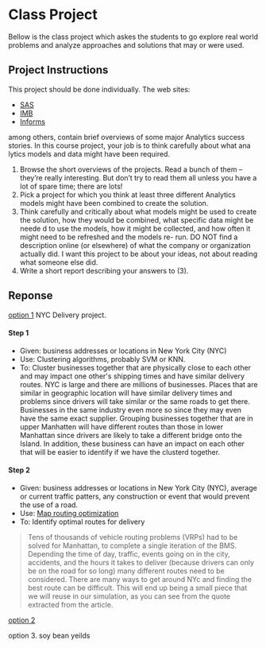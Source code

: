 # Class Project
Bellow is the class project which askes the students to go explore real world
problems and analyze approaches and solutions that may or were used. 

## Project Instructions

This project should be done individually.
The web sites: 
  - [SAS](https://www.sas.com/en_us/customers.html)
  - [IMB](https://www.ibm.com/case-studies)
  - [Informs](https://www.informs.org/Impact/O.R.-Analytics-Success-Stories)
  
among others, contain  brief overviews of some major Analytics success 
stories.  In this course project, your job is to think carefully about what ana
lytics models and data might 
have been required.

<ol type="1">
 <li>
 Browse the short overviews of the projects.  Read a bunch of them –
 they’re really interesting.  
 But don’t try to read them all unless you have a lot of spare time; there are lots!
 </li>
 <li>
 Pick a project for which you think at least three different Analytics models might have been 
 combined to create the solution.
 </li>  
<li>
Think carefully and critically about what models might be used to create the solution, how they 
would be combined, what specific data might be neede
d to use the models, how it might be 
collected, and how often it might need to be refreshed and the models re-
run.  
DO NOT find a description online (or elsewhere) of what the company or organization actually did. 
 I want this project to be about your ideas, not about reading what someone else did.
  </li>
  <li>
Write a short report describing your answers to (3).
  </li>
</ol>


## Reponse
[option
1](https://www.informs.org/Impact/O.R.-Analytics-Success-Stories/The-New-York-City-Off-Hours-Deliveries-Project-A-Business-and-Community-Friendly-Sustainability-Program)
NYC Delivery project. 
#### Step 1
  - Given: business addresses or locations in New York City (NYC)
  - Use: Clustering algorithms, probably SVM or KNN. 
  - To: Cluster businesses together that are physically close to each other and
    may impact one other's shipping times and have similar delivery routes. 
NYC is large and there are millions of businesses. Places that are similar in
geographic location will have similar delivery times and problems since drivers
will take similar or the same roads to get there. Businesses in the same
industry even more so since they may even have the same exact supplier.
Grouping businesses together that are in upper Manhatten will have different
routes than those in lower Manhattan since drivers are likely to take a
different bridge onto the Island. In addition, these business can have an impact
on each other that will be easier to identify if we have the clusterd together. 

#### Step 2
  - Given: business addresses or locations in New York City (NYC), average or
    current traffic patters, any construction or event that would prevent the
    use of a road. 
  - Use: [Map routing optimization](https://en.wikipedia.org/wiki/Vehicle_routing_problem)
  - To: Identify optimal routes for delivery 
> Tens of thousands of vehicle routing problems (VRPs) had to be solved for Manhattan, to complete a single iteration of the BMS.
Depending the time of day, traffic, events going on in the city, accidents,
and the hours it takes to deliver (because drivers can only be on the road for
so long) many different routes need to be considered. There are many ways to get
around NYc and finding the best route can be difficult. This will end up being a
small piece that we will reuse in our simulation, as you can see from the quote
extracted from the article. 




[option
2](https://www.informs.org/Impact/O.R.-Analytics-Success-Stories/Industry-Profiles/Disney)

option 3. soy bean yeilds
